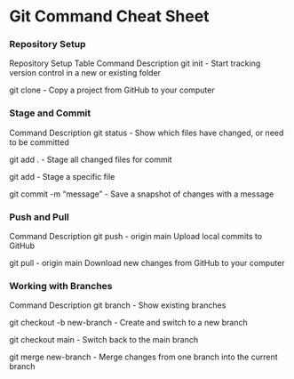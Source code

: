 # Git Command Cheat Sheet

### Repository Setup

Repository Setup Table
Command Description
git init - Start tracking version control in a new or existing folder

git clone <URL> - Copy a project from GitHub to your computer

### Stage and Commit

Command Description
git status - Show which files have changed, or need to be committed

git add . - Stage all changed files for commit

git add <file> - Stage a specific file

git commit -m “message” - Save a snapshot of changes with a message

### Push and Pull

Command Description
git push - origin main Upload local commits to GitHub

git pull - origin main Download new changes from GitHub to your computer

### Working with Branches

Command Description
git branch - Show existing branches

git checkout -b new-branch - Create and switch to a new branch

git checkout main - Switch back to the main branch

git merge new-branch - Merge changes from one branch into the current branch
